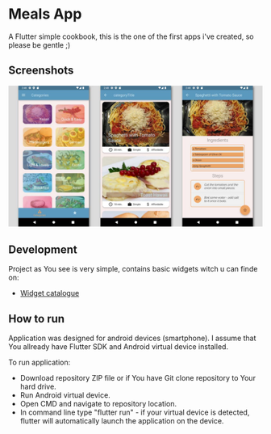 # Meals App

A Flutter simple cookbook, this is the one of the first apps i've created, so please be gentle ;)

## Screenshots

![Screenshots](./screenshots/meal_app_screens.jpg)

## Development

Project as You see is very simple, contains basic widgets witch u can finde on:

- [Widget catalogue](https://docs.flutter.dev/development/ui/widgets)

## How to run

Application was designed for android devices (smartphone).
I assume that You allready have Flutter SDK and Android virtual device installed. 

To run application:

- Download repository ZIP file or if You have Git clone repository to Your hard drive.
- Run Android virtual device.
- Open CMD and navigate to repository location.
- In command line type "flutter run" - if your virtual device is detected, flutter will automatically launch the application on the device.
